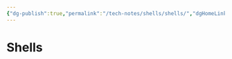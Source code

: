 ```yaml
---
{"dg-publish":true,"permalink":"/tech-notes/shells/shells/","dgHomeLink":true,"dgPassFrontmatter":false}
---
```


# Shells